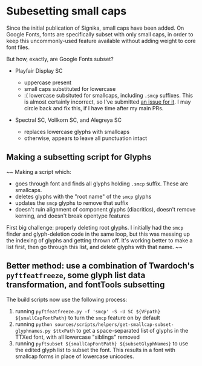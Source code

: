 # Subesetting small caps

Since the initial publication of Signika, small caps have been added. On Google Fonts, fonts are specifically subset with only small caps, in order to keep this uncommonly-used feature available without adding weight to core font files.

But how, exactly, are Google Fonts subset?

- Playfair Display SC
  - uppercase present
  - small caps substituted for lowercase
  - :( lowercase subsituted for smallcaps, including `.smcp` suffixes. This is almost certainly incorrect, so I've submitted [an issue for it](https://github.com/clauseggers/Playfair-Display/issues/18). I may circle back and fix this, if I have time after my main PRs.

- Spectral SC, Vollkorn SC, and Alegreya SC
  - replaces lowercase glyphs with smallcaps
  - otherwise, appears to leave all punctuation intact

## Making a subsetting script for Glyphs

~~
Making a script which:
- goes through font and finds all glyphs holding `.smcp` suffix. These are smallcaps.
- deletes glyphs with the "root name" of the `smcp` glyphs
- updates the `smcp` glyphs to remove that suffix
- doesn't ruin alignment of component glyphs (diacritics), doesn't remove kerning, and doesn't break opentype features

First big challenge: properly deleting root glyphs. I initially had the `smcp` finder and glyph-deletion code in the same loop, but this was messing up the indexing of glyphs and getting thrown off. It's working better to make a list first, then go through this list, and delete glyphs with that name.
~~

## Better method: use a combination of Twardoch's `pyftfeatfreeze`, some glyph list data transformation, and fontTools subsetting

The build scripts now use the following process:

1. running `pyftfeatfreeze.py -f 'smcp' -S -U SC ${VFpath} ${smallCapFontPath}` to turn the `smcp` feature on by default
2. running `python sources/scripts/helpers/get-smallcap-subset-glyphnames.py $ttxPath` to get a space-separated list of glyphs in the TTXed font, with all lowercase "siblings" removed
3. running `pyftsubset ${smallCapFontPath} ${subsetGlyphNames}` to use the edited glyph list to subset the font. This results in a font with smallcap forms in place of lowercase unicodes.
